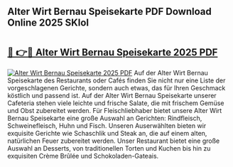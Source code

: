 ## Alter Wirt Bernau Speisekarte PDF Download Online 2025 SKloI

# <h2><a href="http://gcb9m2.nevu.top/?p=Alter+Wirt+Bernau+Speisekarte">🔗 👉🔴 Alter Wirt Bernau Speisekarte 2025 PDF</a></h2>

[![Alter Wirt Bernau Speisekarte 2025 PDF](https://i.imgur.com/dBaPXMq.png)](http://gcb9m2.nevu.top/?p=Alter+Wirt+Bernau+Speisekarte)
Auf der Alter Wirt Bernau Speisekarte des Restaurants oder Cafés finden Sie nicht nur eine Liste der vorgeschlagenen Gerichte, sondern auch etwas, das für Ihren Geschmack köstlich und passend ist. Auf der Alter Wirt Bernau Speisekarte unserer Cafeteria stehen viele leichte und frische Salate, die mit frischem Gemüse und Obst zubereitet werden. Für Fleischliebhaber bietet unsere Alter Wirt Bernau Speisekarte eine große Auswahl an Gerichten: Rindfleisch, Schweinefleisch, Huhn und Fisch. Unseren Auserwählten bieten wir exquisite Gerichte wie Schaschlik und Steak an, die auf einem alten, natürlichen Feuer zubereitet werden. Unser Restaurant bietet eine große Auswahl an Desserts, von traditionellen Torten und Kuchen bis hin zu exquisiten Crème Brûlée und Schokoladen-Gateais.
